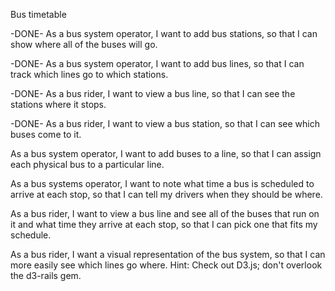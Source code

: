 Bus timetable

-DONE- As a bus system operator, I want to add bus stations, so that I can show where all of the buses will go.

-DONE- As a bus system operator, I want to add bus lines, so that I can track which lines go to which stations.

-DONE- As a bus rider, I want to view a bus line, so that I can see the stations where it stops.

-DONE- As a bus rider, I want to view a bus station, so that I can see which buses come to it.

As a bus system operator, I want to add buses to a line, so that I can assign each physical bus to a particular line.

As a bus systems operator, I want to note what time a bus is scheduled to arrive at each stop, so that I can tell my drivers when they should be where.

As a bus rider, I want to view a bus line and see all of the buses that run on it and what time they arrive at each stop, so that I can pick one that fits my schedule.

As a bus rider, I want a visual representation of the bus system, so that I can more easily see which lines go where. Hint: Check out D3.js; don't overlook the d3-rails gem.
